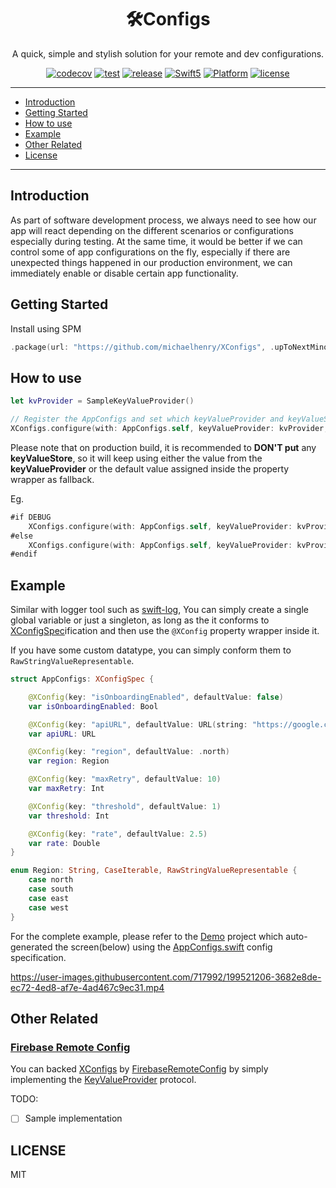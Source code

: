 <h1 align="center">🛠Configs</h1>
<p align="center">A quick, simple and stylish solution for your remote and dev configurations.</p>
<p align="center">
  <a href="https://codecov.io/gh/michaelhenry/XConfigs"><img alt="codecov" src="https://codecov.io/gh/michaelhenry/XConfigs/branch/main/graph/badge.svg?token=WLH8VVA19I"/></a>
  <a href="https://github.com/michaelhenry/XConfigs/actions"><img alt="test" src="https://github.com/michaelhenry/XConfigs/actions/workflows/test.yml/badge.svg"></a>
  <a href="https://github.com/michaelhenry/XConfigs/releases/latest"><img alt="release" src="https://img.shields.io/github/v/release/michaelhenry/XConfigs.svg"/></a>
  <a href="https://developer.apple.com/swift"><img alt="Swift5" src="https://img.shields.io/badge/language-Swift5-orange.svg"></a>
  <a href="https://developer.apple.com"><img alt="Platform" src="https://img.shields.io/badge/platform-iOS-green.svg"></a>
  <a href="LICENSE"><img alt="license" src="https://img.shields.io/badge/license-MIT-black.svg"></a>
</p>

---

- [Introduction](#introduction)
- [Getting Started](#getting-started)
- [How to use](#how-to-use)
- [Example](#example)
- [Other Related](#other-related)
- [License](#license)

---

## Introduction

As part of software development process, we always need to see how our app will react depending on the different scenarios or configurations especially during testing. At the same time, it would be better if we can control some of app configurations on the fly, especially if there are unexpected things happened in our production environment, we can immediately enable or disable certain app functionality.

## Getting Started

Install using SPM

```swift
.package(url: "https://github.com/michaelhenry/XConfigs", .upToNextMinor(from: "1.0.0")),
```

## How to use

```swift
let kvProvider = SampleKeyValueProvider()

// Register the AppConfigs and set which keyValueProvider and keyValueStore to use.
XConfigs.configure(with: AppConfigs.self, keyValueProvider: kvProvider, keyValueStore: UserDefaults.standard)
```

Please note that on production build, it is recommended to **DON'T put** any **keyValueStore**, so it will keep using either the value from the **keyValueProvider** or the default value assigned inside the property wrapper as fallback.

Eg.

```swift
#if DEBUG
    XConfigs.configure(with: AppConfigs.self, keyValueProvider: kvProvider, keyValueStore: UserDefaults.standard)
#else
    XConfigs.configure(with: AppConfigs.self, keyValueProvider: kvProvider)
#endif
```

## Example

Similar with logger tool such as [swift-log](https://github.com/apple/swift-log), You can simply create a single global variable or just a singleton, as long as the it conforms to [XConfigSpec](Sources/XConfigs/Protocols/XConfigsSpec.swift)ification and then use the `@XConfig` property wrapper inside it.

If you have some custom datatype, you can simply conform them to `RawStringValueRepresentable`.

```swift
struct AppConfigs: XConfigSpec {

    @XConfig(key: "isOnboardingEnabled", defaultValue: false)
    var isOnboardingEnabled: Bool

    @XConfig(key: "apiURL", defaultValue: URL(string: "https://google.com")!)
    var apiURL: URL

    @XConfig(key: "region", defaultValue: .north)
    var region: Region

    @XConfig(key: "maxRetry", defaultValue: 10)
    var maxRetry: Int

    @XConfig(key: "threshold", defaultValue: 1)
    var threshold: Int

    @XConfig(key: "rate", defaultValue: 2.5)
    var rate: Double
}

enum Region: String, CaseIterable, RawStringValueRepresentable {
    case north
    case south
    case east
    case west
}
```

For the complete example, please refer to the [Demo](Demo) project which auto-generated the screen(below) using the [AppConfigs.swift](https://github.com/michaelhenry/XConfigs/blob/main/Demo/Demo/AppConfigs.swift) config specification.

https://user-images.githubusercontent.com/717992/199521206-3682e8de-ec72-4ed8-af7e-4ad467c9ec31.mp4

## Other Related

### [Firebase Remote Config](https://firebase.google.com/docs/remote-config)

You can backed [XConfigs](https://github.com/michaelhenry/XConfigs) by [FirebaseRemoteConfig](https://firebase.google.com/docs/remote-config) by simply implementing the [KeyValueProvider](Sources/XConfigs/Protocols/KeyValueProvider.swift) protocol.

TODO: 
- [ ] Sample implementation

## LICENSE

MIT
